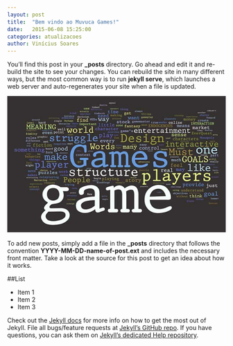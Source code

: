 ```yaml
---
layout: post
title:  "Bem vindo ao Muvuca Games!"
date:   2015-06-08 15:25:00
categories: atualizacoes
author: Vinícius Soares
---
```

You’ll find this post in your **_posts** directory. Go ahead and edit it and re-build the site to see your changes. You can rebuild the site in many different ways, but the most common way is to run **jekyll serve**, which launches a web server and auto-regenerates your site when a file is updated.

![Alt text](/assets/posts/2015-06-08-bem-vindo-ao-muvuca-games.jpg)

To add new posts, simply add a file in the **_posts** directory that follows the convention **YYYY-MM-DD-name-of-post.ext** and includes the necessary front matter. Take a look at the source for this post to get an idea about how it works.

##List

- Item 1
- Item 2
- Item 3

Check out the [Jekyll docs][jekyll] for more info on how to get the most out of Jekyll. File all bugs/feature requests at [Jekyll’s GitHub repo][jekyll-gh]. If you have questions, you can ask them on [Jekyll’s dedicated Help repository][jekyll-help].

[jekyll]:      http://jekyllrb.com
[jekyll-gh]:   https://github.com/jekyll/jekyll
[jekyll-help]: https://github.com/jekyll/jekyll-help
